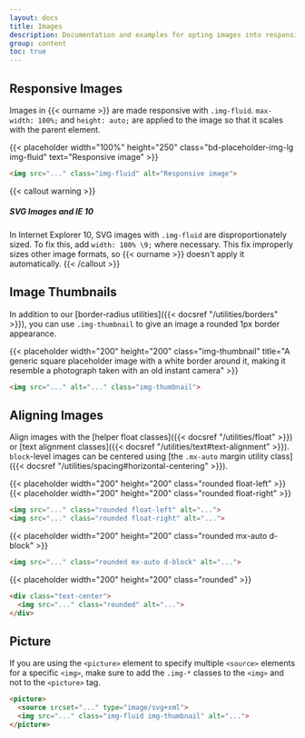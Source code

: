 ```yaml
---
layout: docs
title: Images
description: Documentation and examples for opting images into responsive behavior (so they never become larger than their parent elements) and add lightweight styles to them—all via classes.
group: content
toc: true
---
```


## Responsive Images

Images in {{< ourname >}} are made responsive with `.img-fluid`. `max-width: 100%;` and `height: auto;` are applied to the image so that it scales with the parent element.

<div class="bd-example">
  {{< placeholder width="100%" height="250" class="bd-placeholder-img-lg img-fluid" text="Responsive image" >}}
</div>

```html
<img src="..." class="img-fluid" alt="Responsive image">
```

{{< callout warning >}}
##### SVG Images and IE 10

In Internet Explorer 10, SVG images with `.img-fluid` are disproportionately sized. To fix this, add `width: 100% \9;` where necessary. This fix improperly sizes other image formats, so {{< ourname >}} doesn't apply it automatically.
{{< /callout >}}

## Image Thumbnails

In addition to our [border-radius utilities]({{< docsref "/utilities/borders" >}}), you can use `.img-thumbnail` to give an image a rounded 1px border appearance.

<div class="bd-example bd-example-images">
  {{< placeholder width="200" height="200" class="img-thumbnail" title="A generic square placeholder image with a white border around it, making it resemble a photograph taken with an old instant camera" >}}
</div>

```html
<img src="..." alt="..." class="img-thumbnail">
```

## Aligning Images

Align images with the [helper float classes]({{< docsref "/utilities/float" >}}) or [text alignment classes]({{< docsref "/utilities/text#text-alignment" >}}). `block`-level images can be centered using [the `.mx-auto` margin utility class]({{< docsref "/utilities/spacing#horizontal-centering" >}}).

<div class="bd-example bd-example-images">
  {{< placeholder width="200" height="200" class="rounded float-left" >}}
  {{< placeholder width="200" height="200" class="rounded float-right" >}}
</div>

```html
<img src="..." class="rounded float-left" alt="...">
<img src="..." class="rounded float-right" alt="...">
```

<div class="bd-example bd-example-images">
  {{< placeholder width="200" height="200" class="rounded mx-auto d-block" >}}
</div>

```html
<img src="..." class="rounded mx-auto d-block" alt="...">
```

<div class="bd-example bd-example-images">
  <div class="text-center">
    {{< placeholder width="200" height="200" class="rounded" >}}
  </div>
</div>

```html
<div class="text-center">
  <img src="..." class="rounded" alt="...">
</div>
```


## Picture

If you are using the `<picture>` element to specify multiple `<source>` elements for a specific `<img>`, make sure to add the `.img-*` classes to the `<img>` and not to the `<picture>` tag.

```html
​<picture>
  <source srcset="..." type="image/svg+xml">
  <img src="..." class="img-fluid img-thumbnail" alt="...">
</picture>
```
